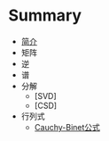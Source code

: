 # Summary

-   [简介](README.md)
-   矩阵
-   逆
-   谱
-   分解
    -   [SVD]
    -   [CSD]
-   行列式
    -   [Cauchy-Binet公式](posts/determinant/Cauchy-Binet.md)

